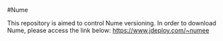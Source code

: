 #Nume

This repository is aimed to control Nume versioning. In order to download Nume, please access the link below:
https://www.jdeploy.com/~numee